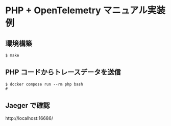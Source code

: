 # PHP + OpenTelemetry マニュアル実装例

## 環境構築

```shell
$ make 
```

## PHP コードからトレースデータを送信

```shell
$ docker compose run --rm php bash
# 
```

## Jaeger で確認

http://localhost:16686/
